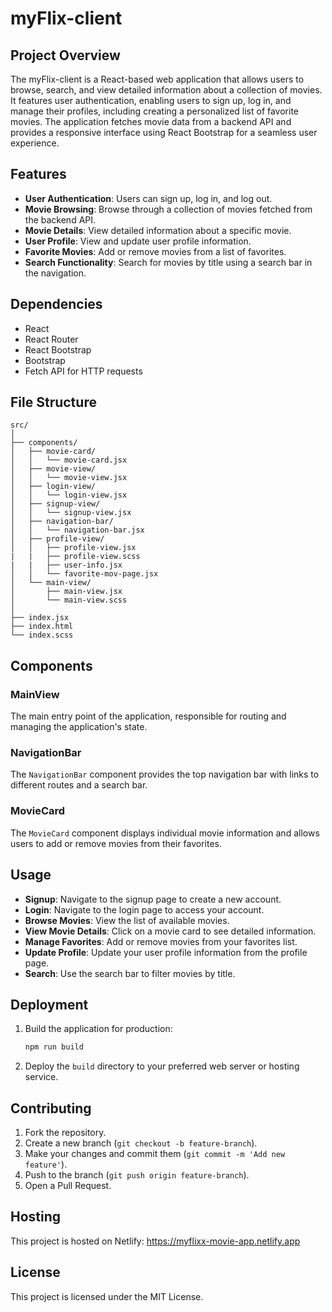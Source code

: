 # myFlix-client

## Project Overview

The myFlix-client is a React-based web application that allows users to browse, search, and view detailed information about a collection of movies. It features user authentication, enabling users to sign up, log in, and manage their profiles, including creating a personalized list of favorite movies. The application fetches movie data from a backend API and provides a responsive interface using React Bootstrap for a seamless user experience. 

## Features

- **User Authentication**: Users can sign up, log in, and log out.
- **Movie Browsing**: Browse through a collection of movies fetched from the backend API.
- **Movie Details**: View detailed information about a specific movie.
- **User Profile**: View and update user profile information.
- **Favorite Movies**: Add or remove movies from a list of favorites.
- **Search Functionality**: Search for movies by title using a search bar in the navigation.

## Dependencies

- React
- React Router
- React Bootstrap
- Bootstrap
- Fetch API for HTTP requests

## File Structure

```plaintext
src/
│
├── components/
│   ├── movie-card/
│   │   └── movie-card.jsx
│   ├── movie-view/
│   │   └── movie-view.jsx
│   ├── login-view/
│   │   └── login-view.jsx
│   ├── signup-view/
│   │   └── signup-view.jsx
│   ├── navigation-bar/
│   │   └── navigation-bar.jsx
│   ├── profile-view/
│   │   ├── profile-view.jsx
|   |   ├── profile-view.scss
|   |   ├── user-info.jsx
│   │   └── favorite-mov-page.jsx
│   └── main-view/
│       ├── main-view.jsx
│       └── main-view.scss
│
├── index.jsx
├── index.html
└── index.scss
```


## Components

### MainView

The main entry point of the application, responsible for routing and managing the application's state.

### NavigationBar

The `NavigationBar` component provides the top navigation bar with links to different routes and a search bar.

### MovieCard

The `MovieCard` component displays individual movie information and allows users to add or remove movies from their favorites.


## Usage

- **Signup**: Navigate to the signup page to create a new account.
- **Login**: Navigate to the login page to access your account.
- **Browse Movies**: View the list of available movies.
- **View Movie Details**: Click on a movie card to see detailed information.
- **Manage Favorites**: Add or remove movies from your favorites list.
- **Update Profile**: Update your user profile information from the profile page.
- **Search**: Use the search bar to filter movies by title.


## Deployment

1. Build the application for production:

   ```sh
   npm run build
   ```

2. Deploy the `build` directory to your preferred web server or hosting service.

## Contributing

1. Fork the repository.
2. Create a new branch (`git checkout -b feature-branch`).
3. Make your changes and commit them (`git commit -m 'Add new feature'`).
4. Push to the branch (`git push origin feature-branch`).
5. Open a Pull Request.

## Hosting

This project is hosted on Netlify: https://myflixx-movie-app.netlify.app

## License

This project is licensed under the MIT License.
